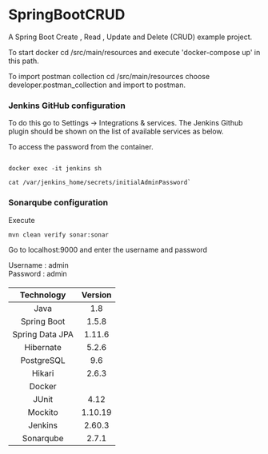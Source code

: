 # SpringBootCRUD
A Spring Boot Create , Read , Update and Delete (CRUD) example project. 

To start docker cd /src/main/resources and execute 'docker-compose up' in this path.

To import postman collection cd /src/main/resources choose developer.postman_collection and import to postman.


### Jenkins GitHub configuration

To do this go to Settings -> Integrations & services. The Jenkins Github plugin should be shown on the list of available services as below.

To access the password from the container.

```

docker exec -it jenkins sh

cat /var/jenkins_home/secrets/initialAdminPassword`

```


### Sonarqube configuration

Execute 

```
mvn clean verify sonar:sonar
```

Go to localhost:9000 and enter the username and password

Username : admin <br/>
Password : admin


####

|   Technology |   Version |
| :----------: |  :-------: | 
|   Java           | 1.8 |
|   Spring Boot     | 1.5.8 |
|   Spring Data JPA |  1.11.6 |
|   Hibernate       | 5.2.6 |
|   PostgreSQL      | 9.6 |
|   Hikari          | 2.6.3 |
|   Docker          | |
|   JUnit | 4.12 |
|   Mockito | 1.10.19 |
|   Jenkins | 2.60.3 |
|   Sonarqube | 2.7.1 |

